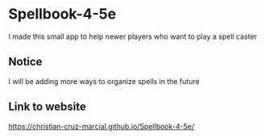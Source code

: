 ﻿# Spellbook-4-5e
I made this small app to help newer players who want to play a spell caster
## Notice 
I will be adding more ways to organize spells in the future
## Link to website
https://christian-cruz-marcial.github.io/Spellbook-4-5e/
